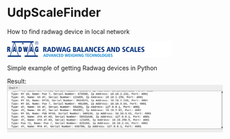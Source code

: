 # UdpScaleFinder
How to find radwag device in local network


![Alt text](/img/en_header.png)

Simple example of getting Radwag devices in Python

Result:
![Alt text](/img/result.png)
